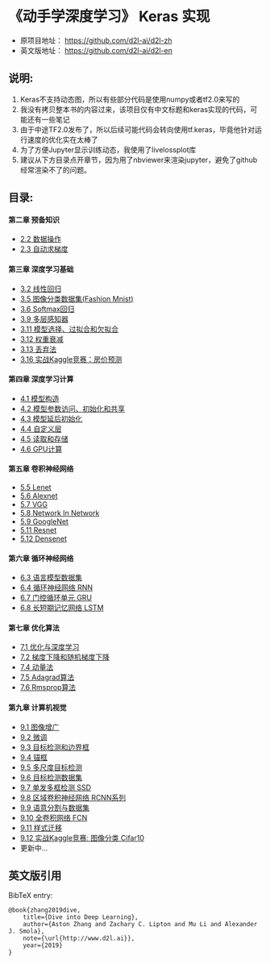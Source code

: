 # 《动手学深度学习》 Keras 实现

* 原项目地址： https://github.com/d2l-ai/d2l-zh
* 英文版地址： https://github.com/d2l-ai/d2l-en

## 说明:

1. Keras不支持动态图，所以有些部分代码是使用numpy或者tf2.0来写的
2. 我没有拷贝整本书的内容过来，该项目仅有中文标题和keras实现的代码，可能还有一些笔记
3. 由于中途TF2.0发布了，所以后续可能代码会转向使用tf.keras，毕竟他针对运行速度的优化实在太棒了
4. 为了方便Jupyter显示训练动态，我使用了livelossplot库
5. 建议从下方目录点开章节，因为用了nbviewer来渲染jupyter，避免了github经常渲染不了的问题。


## 目录:

#### 第二章 预备知识
* [2.2 数据操作](https://nbviewer.jupyter.org/github/Jerzha/d2l-keras/blob/master/chapter2/2.2_data_manipulation.ipynb)
* [2.3 自动求梯度](https://nbviewer.jupyter.org/github/Jerzha/d2l-keras/blob/master/chapter2/2.3_automatic_differentiation.ipynb)
#### 第三章 深度学习基础
* [3.2 线性回归](https://nbviewer.jupyter.org/github/Jerzha/d2l-keras/blob/master/chapter3/3.2_linear-regression.ipynb)
* [3.5 图像分类数据集(Fashion Mnist)](https://nbviewer.jupyter.org/github/Jerzha/d2l-keras/blob/master/chapter3/3.5_fashion-mnist.ipynb)
* [3.6 Softmax回归](https://nbviewer.jupyter.org/github/Jerzha/d2l-keras/blob/master/chapter3/3.6_softmax-regression.ipynb)
* [3.9 多层感知器](https://nbviewer.jupyter.org/github/Jerzha/d2l-keras/blob/master/chapter3/3.9_multilayer-perceptrons.ipynb)
* [3.11 模型选择、过拟合和欠拟合](https://nbviewer.jupyter.org/github/Jerzha/d2l-keras/blob/master/chapter3/3.11_underfitting_overfitting.ipynb)
* [3.12 权重衰减](https://nbviewer.jupyter.org/github/Jerzha/d2l-keras/blob/master/chapter3/3.12_weight_decay.ipynb)
* [3.13 丢弃法](https://nbviewer.jupyter.org/github/Jerzha/d2l-keras/blob/master/chapter3/3.13_dropout.ipynb)
* [3.16 实战Kaggle竞赛：房价预测](https://nbviewer.jupyter.org/github/Jerzha/d2l-keras/blob/master/chapter3/3.16_kaggle_house_prices.ipynb)
#### 第四章 深度学习计算
* [4.1 模型构造](https://nbviewer.jupyter.org/github/Jerzha/d2l-keras/blob/master/chapter4/4.1_layers_and_blocks.ipynb)
* [4.2 模型参数访问、初始化和共享](https://nbviewer.jupyter.org/github/Jerzha/d2l-keras/blob/master/chapter4/4.2_parameter_management.ipynb)
* [4.3 模型延后初始化](https://nbviewer.jupyter.org/github/Jerzha/d2l-keras/blob/master/chapter4/4.3_deferred_initialization.ipynb)
* [4.4 自定义层](https://nbviewer.jupyter.org/github/Jerzha/d2l-keras/blob/master/chapter4/4.4_custom_layers.ipynb)
* [4.5 读取和存储](https://nbviewer.jupyter.org/github/Jerzha/d2l-keras/blob/master/chapter4/4.5_file_io.ipynb)
* [4.6 GPU计算](https://nbviewer.jupyter.org/github/Jerzha/d2l-keras/blob/master/chapter4/4.6_gpus.ipynb)
#### 第五章 卷积神经网络
* [5.5 Lenet](https://nbviewer.jupyter.org/github/Jerzha/d2l-keras/blob/master/chapter5/5.5_lenet.ipynb)	
* [5.6 Alexnet](https://nbviewer.jupyter.org/github/Jerzha/d2l-keras/blob/master/chapter5/5.6_alexnet.ipynb)	
* [5.7 VGG](https://nbviewer.jupyter.org/github/Jerzha/d2l-keras/blob/master/chapter5/5.7_vgg.ipynb)	
* [5.8 Network In Network](https://nbviewer.jupyter.org/github/Jerzha/d2l-keras/blob/master/chapter5/5.8_network_in_network.ipynb)
* [5.9 GoogleNet](https://nbviewer.jupyter.org/github/Jerzha/d2l-keras/blob/master/chapter5/5.9_googlenet.ipynb)
* [5.11 Resnet](https://nbviewer.jupyter.org/github/Jerzha/d2l-keras/blob/master/chapter5/5.11_resnet.ipynb)	
* [5.12 Densenet](https://nbviewer.jupyter.org/github/Jerzha/d2l-keras/blob/master/chapter5/5.12_densenet.ipynb)
#### 第六章 循环神经网络
* [6.3 语言模型数据集](https://nbviewer.jupyter.org/github/Jerzha/d2l-keras/blob/master/chapter6/6.3_language_model_dataset.ipynb)
* [6.4 循环神经网络 RNN](https://nbviewer.jupyter.org/github/Jerzha/d2l-keras/blob/master/chapter6/6.4_rnn.ipynb)
* [6.7 门控循环单元 GRU](https://nbviewer.jupyter.org/github/Jerzha/d2l-keras/blob/master/chapter6/6.7_gru.ipynb)
* [6.8 长短期记忆网络 LSTM](https://nbviewer.jupyter.org/github/Jerzha/d2l-keras/blob/master/chapter6/6.8_lstm.ipynb)
#### 第七章 优化算法
* [7.1 优化与深度学习](https://nbviewer.jupyter.org/github/Jerzha/d2l-keras/blob/master/chapter7/7.1_optimization_and_deeplearning.ipynb)	
* [7.2 梯度下降和随机梯度下降](https://nbviewer.jupyter.org/github/Jerzha/d2l-keras/blob/master/chapter7/7.2_gradient_descent.ipynb)
* [7.4 动量法](https://nbviewer.jupyter.org/github/Jerzha/d2l-keras/blob/master/chapter7/7.4_momentum.ipynb)		
* [7.5 Adagrad算法](https://nbviewer.jupyter.org/github/Jerzha/d2l-keras/blob/master/chapter7/7.5_adagrad.ipynb)		
* [7.6 Rmsprop算法](https://nbviewer.jupyter.org/github/Jerzha/d2l-keras/blob/master/chapter7/7.6_rmsprop.ipynb)
#### 第九章 计算机视觉
* [9.1 图像增广](https://nbviewer.jupyter.org/github/Jerzha/d2l-keras/blob/master/chapter9/9.1_image_augmentation.ipynb)
* [9.2 微调](https://nbviewer.jupyter.org/github/Jerzha/d2l-keras/blob/master/chapter9/9.2_fine_tuning.ipynb)
* [9.3 目标检测和边界框](https://nbviewer.jupyter.org/github/Jerzha/d2l-keras/blob/master/chapter9/9.3_bounding_box.ipynb)
* [9.4 锚框](https://nbviewer.jupyter.org/github/Jerzha/d2l-keras/blob/master/chapter9/9.4_anchor_box.ipynb)
* [9.5 多尺度目标检测](https://nbviewer.jupyter.org/github/Jerzha/d2l-keras/blob/master/chapter9/9.5_multiscale_object_detection.ipynb)
* [9.6 目标检测数据集](https://nbviewer.jupyter.org/github/Jerzha/d2l-keras/blob/master/chapter9/9.6_object_detection_data_set.ipynb)
* [9.7 单发多框检测 SSD](https://nbviewer.jupyter.org/github/Jerzha/d2l-keras/blob/master/chapter9/9.7_ssd.ipynb)
* [9.8 区域卷积神经网络 RCNN系列](https://nbviewer.jupyter.org/github/Jerzha/d2l-keras/blob/master/chapter9/9.8_rcnn.ipynb)
* [9.9 语意分割与数据集](https://nbviewer.jupyter.org/github/Jerzha/d2l-keras/blob/master/chapter9/9.9_semantic_segmentation.ipynb)
* [9.10 全卷积网络 FCN](https://nbviewer.jupyter.org/github/Jerzha/d2l-keras/blob/master/chapter9/9.10_fully_convolutional_network.ipynb)
* [9.11 样式迁移](https://nbviewer.jupyter.org/github/Jerzha/d2l-keras/blob/master/chapter9/9.11_neural_style_transfer.ipynb)
* [9.12 实战Kaggle竞赛: 图像分类 Cifar10](https://nbviewer.jupyter.org/github/Jerzha/d2l-keras/blob/master/chapter9/9.12_kaggle_cifar10.ipynb)
* 更新中...

## 英文版引用
BibTeX entry:

```
@book{zhang2019dive,
    title={Dive into Deep Learning},
    author={Aston Zhang and Zachary C. Lipton and Mu Li and Alexander J. Smola},
    note={\url{http://www.d2l.ai}},
    year={2019}
}
```
